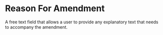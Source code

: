 # Reason For Amendment
A free text field that allows a user to provide any explanatory text that needs to accompany the amendment.